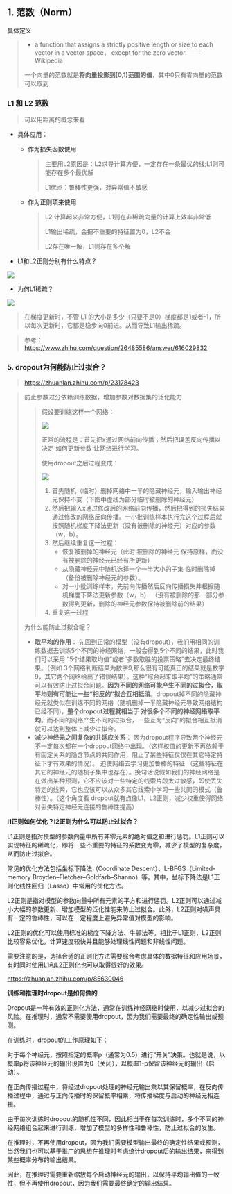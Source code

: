 ## 1. 范数（Norm）

具体定义

> * a function that assigns a strictly positive length or size to each vector in a vector space， except for the zero vector. ——Wikipedia
>
> 一个向量的范数就是**将向量投影到[0,1)范围的值**，其中0只有零向量的范数可以取到

### L1 和 L2 范数

> 可以用距离的概念来看

* 具体应用：

    * 作为损失函数使用

        > 主要用L2原因是：L2求导计算方便，一定存在一条最优的线;L1则可能存在多个最优解
        >
        > L1优点：鲁棒性更强，对异常值不敏感

    * 作为正则项来使用

        > L2 计算起来非常方便，L1则在非稀疏向量的计算上效率非常低
        >
        > L1输出稀疏，会把不重要的特征置为0，L2不会
        >
        > L2存在唯一解，L1则存在多个解

* L1和L2正则分别有什么特点？

![](imgs/正则化/L1_norm_gradient.jpg)

* 为何L1稀疏？

![](imgs/正则化/L1_vs_L2_norm.png)

> 在梯度更新时，不管 L1 的大小是多少（只要不是0）梯度都是1或者-1，所以每次更新时，它都是稳步向0前进。从而导致L1输出稀疏。

>参考： https://www.zhihu.com/question/26485586/answer/616029832



### 5. dropout为何能防止过拟合？

> https://zhuanlan.zhihu.com/p/23178423

> 防止参数过分依赖训练数据，增加参数对数据集的泛化能力
>
> > 假设要训练这样一个网络：
> >
> > ![](imgs/正则化/example2.png)
> >
> > 正常的流程是：首先把x通过网络前向传播；然后把误差反向传播以决定 如何更新参数 让网络进行学习。
> >
> > 使用dropout之后过程变成：
> >
> > ![](imgs/正则化/example3.png)
> >
> > 1. 首先随机（临时）删掉网络中一半的隐藏神经元，输入输出神经元保持不变（下图中虚线为部分临时被删除的神经元）
> > 2. 然后把输入x通过修改后的网络前向传播，然后把得到的损失结果通过修改的网络反向传播。一小批训练样本执行完这个过程后就按照随机梯度下降法更新（没有被删除的神经元）对应的参数（w，b）。
> > 3. 然后继续重复这一过程：
> >     - 恢复被删掉的神经元（此时 被删除的神经元 保持原样，而没有被删除的神经元已经有所更新）
> >     - 从隐藏神经元中随机选择一个一半大小的子集 临时删除掉（备份被删除神经元的参数）。
> >     - 对一小批训练样本，先前向传播然后反向传播损失并根据随机梯度下降法更新参数（w，b） （没有被删除的那一部分参数得到更新，删除的神经元参数保持被删除前的结果）
> > 4. 重复这一过程
>
> 为什么能防止过拟合呢？
>
> * **取平均的作用**： 先回到正常的模型（没有dropout），我们用相同的训练数据去训练5个不同的神经网络，一般会得到5个不同的结果，此时我们可以采用 “5个结果取均值”或者“多数取胜的投票策略”去决定最终结果。（例如 3个网络判断结果为数字9,那么很有可能真正的结果就是数字9，其它两个网络给出了错误结果）。这种“综合起来取平均”的策略通常可以有效防止过拟合问题。**因为不同的网络可能产生不同的过拟合，取平均则有可能让一些“相反的”拟合互相抵消**。dropout掉不同的隐藏神经元就类似在训练不同的网络（随机删掉一半隐藏神经元导致网络结构已经不同)，**整个dropout过程就相当于 对很多个不同的神经网络取平均**。而不同的网络产生不同的过拟合，一些互为“反向”的拟合相互抵消就可以达到整体上减少过拟合。
> * **减少神经元之间复杂的共适应关系**： 因为dropout程序导致两个神经元不一定每次都在一个dropout网络中出现。（这样权值的更新不再依赖于有固定关系的隐含节点的共同作用，阻止了某些特征仅仅在其它特定特征下才有效果的情况）。 迫使网络去学习更加鲁棒的特征 （这些特征在其它的神经元的随机子集中也存在）。换句话说假如我们的神经网络是在做出某种预测，它不应该对一些特定的线索片段太过敏感，即使丢失特定的线索，它也应该可以从众多其它线索中学习一些共同的模式（鲁棒性）。（这个角度看 dropout就有点像L1，L2正则，减少权重使得网络对丢失特定神经元连接的鲁棒性提高）



**l1正则如何优化？l2正则为什么可以防止过拟合？**

L1正则是指对模型的参数向量中所有非零元素的绝对值之和进行惩罚。L1正则可以实现特征的稀疏化，即将一些不重要的特征的系数变为零，减少了模型的复杂度，从而防止过拟合。

常见的优化方法包括坐标下降法（Coordinate Descent）、L-BFGS（Limited-memory Broyden–Fletcher–Goldfarb–Shanno）等。其中，坐标下降法是L1正则化线性回归（Lasso）中常用的优化方法。

L2正则是指对模型的参数向量中所有元素的平方和进行惩罚。L2正则可以通过减小大幅的参数更新、增加模型的泛化性能来防止过拟合。此外，L2正则对噪声具有一定的鲁棒性，可以在一定程度上避免异常值对模型的影响。

L2正则的优化可以使用标准的梯度下降方法、牛顿法等。相比于L1正则，L2正则比较容易优化，计算速度较快并且能够处理线性问题和非线性问题。

需要注意的是，选择合适的正则化方法需要综合考虑具体的数据特征和应用场景，有时同时使用L1和L2正则化也可以取得很好的效果。

https://zhuanlan.zhihu.com/p/85630046





**训练和推理时dropout是如何做的**

Dropout是一种有效的正则化方法，通常在训练神经网络时使用，以减少过拟合的风险。在推理时，通常不需要使用dropout，因为我们需要最终的确定性输出或预测。

在训练时，dropout的工作原理如下：

对于每个神经元，按照指定的概率p（通常为0.5）进行“开关”决策。也就是说，以概率p将该神经元的输出设置为0（关闭），以概率1-p保留该神经元的输出（启动）。

在正向传播过程中，将经过dropout处理的神经元输出乘以其保留概率，在反向传播过程中，通过与正向传播时的保留概率相乘，将传播梯度与启动的神经元相连接。

由于每次训练时dropout的随机性不同，因此相当于在每次训练时，多个不同的神经网络组合起来进行训练，增加了模型的多样性和鲁棒性，防止过拟合的发生。

在推理时，不再使用dropout，因为我们需要模型输出最终的确定性结果或预测，当然我们也可以基于推广的思想在推理时考虑统计dropout后的输出结果，来得到某些概率分布的输出结果。

因此，在推理时需要重新缩放每个启动神经元的输出，以保持平均输出值的一致性，但不再使用dropout，因为我们需要最终确定的输出结果。